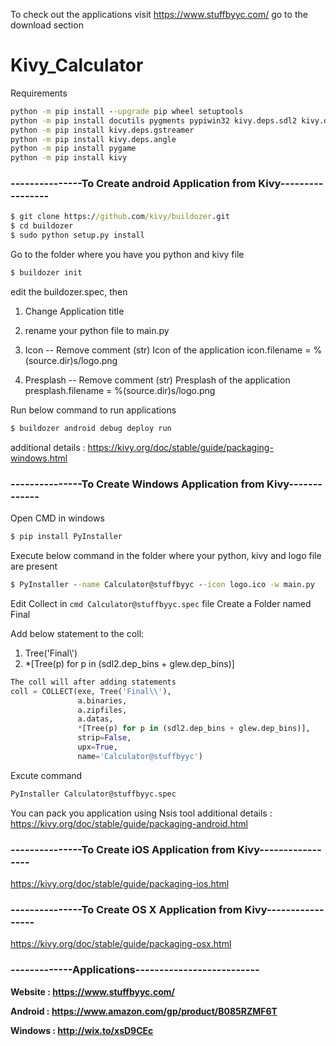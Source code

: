 To check out the applications visit https://www.stuffbyyc.com/ go to the download section
# Kivy_Calculator

Requirements
```cmd
python -m pip install --upgrade pip wheel setuptools
python -m pip install docutils pygments pypiwin32 kivy.deps.sdl2 kivy.deps.glew
python -m pip install kivy.deps.gstreamer
python -m pip install kivy.deps.angle
python -m pip install pygame
python -m pip install kivy
```
### ---------------To Create android Application from Kivy-----------------
```cmd
$ git clone https://github.com/kivy/buildozer.git
$ cd buildozer
$ sudo python setup.py install
```
Go to the folder where you have you python and kivy file
```cmd
$ buildozer init
```
edit the buildozer.spec, then

1. Change Application title

2. rename your python file to main.py

3. Icon -- Remove comment 
(str) Icon of the application
icon.filename = %(source.dir)s/logo.png

4. Presplash -- Remove comment
(str) Presplash of the application
presplash.filename = %(source.dir)s/logo.png

Run below command to run applications
```cmd
$ buildozer android debug deploy run   
```
additional details : https://kivy.org/doc/stable/guide/packaging-windows.html

### ---------------To Create Windows Application from Kivy-------------
Open CMD in windows 
```cmd
$ pip install PyInstaller
```
Execute below command in the folder where your python, kivy and logo file are present
```cmd
$ PyInstaller --name Calculator@stuffbyyc --icon logo.ico -w main.py
```
Edit Collect in ```cmd Calculator@stuffbyyc.spec``` file 
Create a Folder named Final

Add below statement to the coll:
1. Tree('Final\\')
2. *[Tree(p) for p in (sdl2.dep_bins + glew.dep_bins)]

```python
The coll will after adding statements
coll = COLLECT(exe, Tree('Final\\'),
               a.binaries,
               a.zipfiles,
               a.datas,
               *[Tree(p) for p in (sdl2.dep_bins + glew.dep_bins)],
               strip=False,
               upx=True,
               name='Calculator@stuffbyyc')
```              
Excute command
```cmd
PyInstaller Calculator@stuffbyyc.spec
```
You can pack you application using Nsis tool
additional details : https://kivy.org/doc/stable/guide/packaging-android.html

### ---------------To Create iOS Application from Kivy-----------------

https://kivy.org/doc/stable/guide/packaging-ios.html

### ---------------To Create OS X Application from Kivy-----------------

https://kivy.org/doc/stable/guide/packaging-osx.html


### -------------Applications--------------------------
**Website : https://www.stuffbyyc.com/**

**Android : https://www.amazon.com/gp/product/B085RZMF6T**

**Windows : http://wix.to/xsD9CEc**
